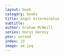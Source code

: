 ```yaml
---
layout: book
category: books
title: Angel Exterminatus
subtitle: .
author: Graham McNeill
series: Horus Heresy
year: unread
index: 23
image: ae.jpg
---
```

